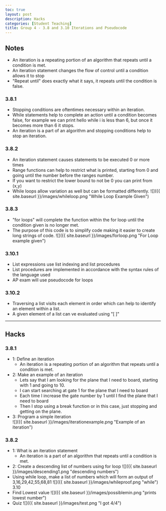 ```yaml
---
toc: true
layout: post
description: Hacks
categories: [Student Teaching]
title: Group 4 - 3.8 and 3.10 Iterations and Pseudocode
---
```


## Notes
* An iteration is a repeating portion of an algorithm that repeats until a condition is met.
* An iteration statement changes the flow of control until a condition allows it to stop
* "Repeat until" does exactly what it says, it repeats until the condition is false.
### 3.8.1
* Stopping conditions are oftentimes necessary within an iteration.
* While statements help to complete an action until a condition becomes false, for example we can print hello while i is less than 6, but once it becomes more than 6 it stops.
* An iteration is a part of an algorithm and stopping conditions help to stop an iteration.
### 3.8.2
* An iteration statement causes statements to be executed 0 or more times
* Range functions can help to restrict what is printed, starting from 0 and going until the number before the ranges number.
* If you want to restrict the lower bound to not be 0 you can print from (x,y)
* While loops allow variation as well but can be formatted differently.
![]({{ site.baseurl }}/images/whileloop.png "While Loop Example Given")
### 3.8.3
* "for loops" will complete the function within the for loop until the condition  given is no longer met.
* The purpose of this code is to simplify code making it easier to create long strings of code.
![]({{ site.baseurl }}/images/forloop.png "For Loop example given")
### 3.10.1
* List expressions use list indexing and list procedures
* List procedures are implemented in accordance with the syntax rules of the language used
* AP exam will use pseudocode for loops
### 3.10.2
* Traversing a list visits each element in order which can help to identify an element within a list.
* A given element of a list can ve evaluated using "[ ]"

---

## Hacks
### 3.8.1
* 1: Define an iteration
    * An iteration is a repeating portion of an algorithm that repeats until a condition is met.
* 2: Make an example of an iteration
    * Lets say that I am looking for the plane that I need to board, starting with 1 and going to 10.
    * I can start searching at gate 1 for the plane that I need to board
    * Each time I increase the gate number by 1 until I find the plane that I need to board
    * Then I stop using a break function or in this case, just stopping and getting on the plane.
* 3: Program a simple iteration  
![]({{ site.baseurl }}/images/iterationexample.png "Example of an iteration")
### 3.8.2
* 1: What is an iteration statement
    * An iteration is a part of an algorithm that repeats until a condition is met.
* 2: Create a descending list of numbers using for loop
![]({{ site.baseurl }}/images/descending1.png "descending numbers")
* Using while loop, make a list of numbers which will form an output of 3,16,29,42,55,68,81
![]({{ site.baseurl }}/images/whileproof.png "while")
3.10
* Find Lowest value
![]({{ site.baseurl }}/images/possiblemin.png "prints lowest number")
* Quiz 
![]({{ site.baseurl }}/images/test.png "I got 4/4")